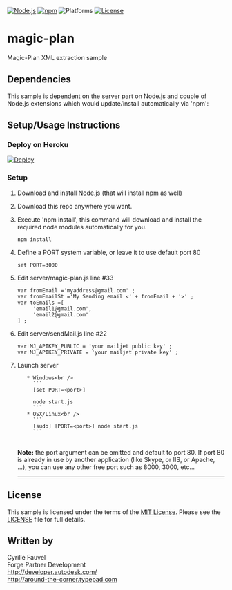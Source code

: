 [![Node.js](https://img.shields.io/badge/Node.js-9.5.0-blue.svg)](https://nodejs.org/)
[![npm](https://img.shields.io/badge/npm-5.8.0-blue.svg)](https://www.npmjs.com/)
![Platforms](https://img.shields.io/badge/platform-windows%20%7C%20osx%20%7C%20linux-lightgray.svg)
[![License](http://img.shields.io/:license-mit-blue.svg)](http://opensource.org/licenses/MIT)


# magic-plan

Magic-Plan XML extraction sample

## Dependencies

This sample is dependent on the server part on Node.js and couple of Node.js extensions
which would update/install automatically via 'npm':


## Setup/Usage Instructions

### Deploy on Heroku

[![Deploy](https://www.herokucdn.com/deploy/button.svg)](https://heroku.com/deploy)


<a name="setupSample"></a>
### Setup
1. Download and install [Node.js](http://nodejs.org/) (that will install npm as well)
2. Download this repo anywhere you want.
3. Execute 'npm install', this command will download and install the required node modules automatically for you. <br />
   ```
   npm install
   ```
4. Define a PORT system variable, or leave it to use default port 80
   ```
   set PORT=3000
   ```
5. Edit server/magic-plan.js line #33
   ```
   var fromEmail ='myaddress@gmail.com' ;
   var fromEmailSt ='My Sending email <' + fromEmail + '>' ;
   var toEmails =[
    	'email1@gmail.com',
    	'email2@gmail.com'
   ] ;
   ```
6. Edit server/sendMail.js line #22
   ```
   var MJ_APIKEY_PUBLIC = 'your mailjet public key' ;
   var MJ_APIKEY_PRIVATE = 'your mailjet private key' ;
   ```
5. Launch server


          * Windows<br />
            ```
            [set PORT=<port>]
            
            node start.js
            ```
          * OSX/Linux<br />
            ```
            [sudo] [PORT=<port>] node start.js
            ```
   <br />
   <b>Note:</b> the port argument can be omitted and default to port 80. If port 80 is already in use by another
   application (like Skype, or IIS, or Apache, ...), you can use any other free port such as 8000, 3000, etc...
   
   --------

## License

This sample is licensed under the terms of the [MIT License](http://opensource.org/licenses/MIT).
Please see the [LICENSE](LICENSE) file for full details.


## Written by

Cyrille Fauvel <br />
Forge Partner Development <br />
http://developer.autodesk.com/ <br />
http://around-the-corner.typepad.com <br />
